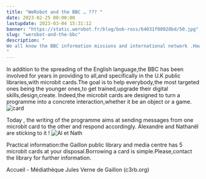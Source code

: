 ```yaml
---
title: "WeRobot and the BBC … ??? "
date: 2023-02-25 00:00:00
lastupdate: 2023-03-04 15:31:12
banner: "https://static.werobot.fr/blog/bob-ross/64031f08928bd/50.jpg"
slug: "werobot-and-the-bbc"
description: " 
We all know the BBC information missions and international network .However , the BBC commitment for education is not what comes first in mind. 
"
---
```

In addition to the spreading  of the English language,the BBC has been involved for years in providing to all,and specifically in the U.K public libraries,with microbit cards.The goal is to help everybody,the most targeted ones being the younger ones,to get trained,upgrade their digital skills,design,create.
Indeed,the microbit cards are designed to turn a programme into a concrete interaction,whether it be an object or a game.
![card](https://static.werobot.fr/blog/bob-ross/64031f18d7a03/75.jpg)

Today , the writing of the programme aims at sending messages from one microbit card to the other and respond accordingly. Alexandre and Nathanël are sticking to it !
![Al et Nath](https://static.werobot.fr/blog/bob-ross/640350320e421/75.jpg)

Practical information:the Gaillon public library and media centre has 5 microbit cards at your disposal.Borrowing a card is simple.Please,contact the library for further information.

 Accueil - Médiathèque Jules Verne de Gaillon (c3rb.org)

    